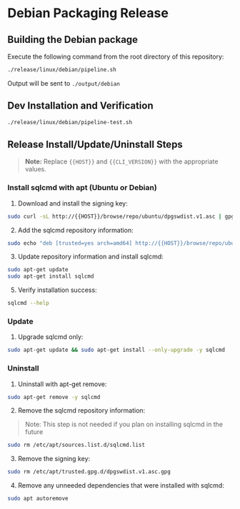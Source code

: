 # Debian Packaging Release

## Building the Debian package

Execute the following command from the root directory of this repository:

``` bash
./release/linux/debian/pipeline.sh
```

Output will be sent to `./output/debian`

## Dev Installation and Verification

``` bash
./release/linux/debian/pipeline-test.sh
```

## Release Install/Update/Uninstall Steps

> **Note:** Replace `{{HOST}}` and `{{CLI_VERSION}}` with the appropriate values.

### Install sqlcmd with apt (Ubuntu or Debian)

1. Download and install the signing key:

```bash
sudo curl -sL http://{{HOST}}/browse/repo/ubuntu/dpgswdist.v1.asc | gpg --dearmor | tee /etc/apt/trusted.gpg.d/dpgswdist.v1.asc.gpg > /dev/null
```

2. Add the sqlcmd repository information:

```bash
sudo echo "deb [trusted=yes arch=amd64] http://{{HOST}}/browse/repo/ubuntu/sqlcmd mssql main" | tee /etc/apt/sources.list.d/sqlcmd.list
```

3. Update repository information and install sqlcmd:

```bash
sudo apt-get update
sudo apt-get install sqlcmd
```

5. Verify installation success:

```bash
sqlcmd --help
```

### Update

1. Upgrade sqlcmd only:

```bash
sudo apt-get update && sudo apt-get install --only-upgrade -y sqlcmd
```

### Uninstall

1. Uninstall with apt-get remove:

```bash
sudo apt-get remove -y sqlcmd
```

2. Remove the sqlcmd repository information:

> Note: This step is not needed if you plan on installing sqlcmd in the future

```bash
sudo rm /etc/apt/sources.list.d/sqlcmd.list
```

3. Remove the signing key:

```bash
sudo rm /etc/apt/trusted.gpg.d/dpgswdist.v1.asc.gpg
```

4. Remove any unneeded dependencies that were installed with sqlcmd:

```bash
sudo apt autoremove
```


